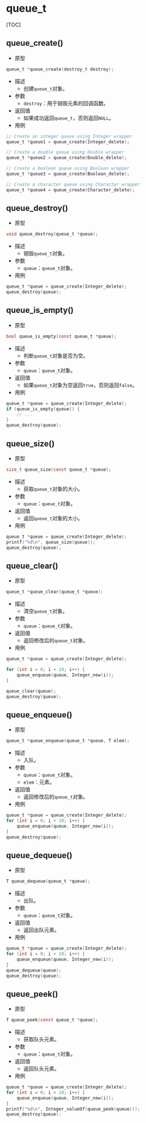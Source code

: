 # queue_t

[TOC]



## queue_create()

- 原型

```c
queue_t *queue_create(destroy_t destroy);
```

- 描述
    - 创建`queue_t`对象。
- 参数
    - `destroy`：用于销毁元素的回调函数。
- 返回值
    - 如果成功返回`queue_t`，否则返回`NULL`。
- 用例

```c
// Create an integer queue using Integer wrapper
queue_t *queue1 = queue_create(Integer_delete);

// Create a double queue using Double wrapper
queue_t *queue2 = queue_create(Double_delete);

// Create a boolean queue using Boolean wrapper
queue_t *queue3 = queue_create(Boolean_delete);

// Create a character queue using Character wrapper
queue_t *queue4 = queue_create(Character_delete);
```



## queue_destroy()

- 原型

```c
void queue_destroy(queue_t *queue);
```

- 描述
    - 销毁`queue_t`对象。
- 参数
    - `queue`：`queue_t`对象。
- 用例

```c
queue_t *queue = queue_create(Integer_delete);
queue_destroy(queue);
```



## queue_is_empty()

- 原型

```c
bool queue_is_empty(const queue_t *queue);
```

- 描述
    - 判断`queue_t`对象是否为空。
- 参数
    - `queue`：`queue_t`对象。
- 返回值
    - 如果`queue_t`对象为空返回`true`，否则返回`false`。
- 用例

```c
queue_t *queue = queue_create(Integer_delete);
if (queue_is_empty(queue)) {
    // ...
}
queue_destroy(queue);
```



## queue_size()

- 原型

```c
size_t queue_size(const queue_t *queue);
```

- 描述
    - 获取`queue_t`对象的大小。
- 参数
    - `queue`：`queue_t`对象。
- 返回值
    - 返回`queue_t`对象的大小。
- 用例

```c
queue_t *queue = queue_create(Integer_delete);
printf("%d\n", queue_size(queue));
queue_destroy(queue);
```



## queue_clear()

- 原型

```c
queue_t *queue_clear(queue_t *queue);
```

- 描述
    - 清空`queue_t`对象。
- 参数
    - `queue`：`queue_t`对象。
- 返回值
    - 返回修改后的`queue_t`对象。
- 用例

```c
queue_t *queue = queue_create(Integer_delete);

for (int i = 0; i < 10; i++) {
    queue_enqueue(queue, Integer_new(i));
}

queue_clear(queue);
queue_destroy(queue);
```



## queue_enqueue()

- 原型

```c
queue_t *queue_enqueue(queue_t *queue, T elem);
```

- 描述
    - 入队。
- 参数
    - `queue`：`queue_t`对象。
    - `elem`：元素。
- 返回值
    - 返回修改后的`queue_t`对象。
- 用例

```c
queue_t *queue = queue_create(Integer_delete);
for (int i = 0; i < 10; i++) {
    queue_enqueue(queue, Integer_new(i));
}
queue_destroy(queue);
```



## queue_dequeue()

- 原型

```c
T queue_dequeue(queue_t *queue);
```

- 描述
    - 出队。
- 参数
    - `queue`：`queue_t`对象。
- 返回值
    - 返回出队元素。
- 用例

```c
queue_t *queue = queue_create(Integer_delete);
for (int i = 0; i < 10; i++) {
    queue_enqueue(queue, Integer_new(i));
}
queue_dequeue(queue);
queue_destroy(queue);
```



## queue_peek()

- 原型

```c
T queue_peek(const queue_t *queue);
```

- 描述
    - 获取队头元素。
- 参数
    - `queue`：`queue_t`对象。
- 返回值
    - 返回队头元素。
- 用例

```c
queue_t *queue = queue_create(Integer_delete);
for (int i = 0; i < 10; i++) {
    queue_enqueue(queue, Integer_new(i));
}
printf("%d\n", Integer_valueOf(queue_peek(queue)));
queue_destroy(queue);
```


